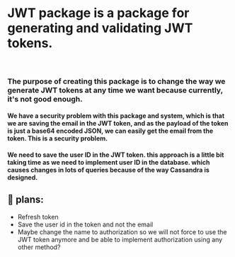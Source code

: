 # JWT package is a package for generating and validating JWT tokens.

<br/>

### The purpose of creating this package is to change the way we generate JWT tokens at any time we want because currently, it's not good enough.

#### We have a security problem with this package and system, which is that we are saving the email in the JWT token, and as the payload of the token is just a base64 encoded JSON, we can easily get the email from the token. This is a security problem.
#### We need to save the user ID in the JWT token. this approach is a little bit taking time as we need to implement user ID in the database. which causes changes in lots of queries because of the way Cassandra is designed.


## 🤔 plans:
- Refresh token
- Save the user id in the token and not the email
- Maybe change the name to authorization so we will not force to use the JWT token anymore and be able to implement authorization using any other method?
